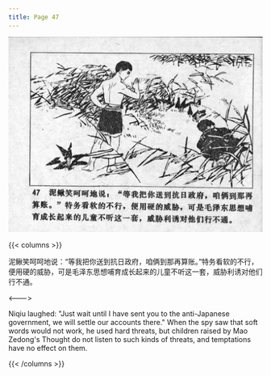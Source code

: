 ```yaml
---
title: Page 47
---
```


![niqiu page](./../../images/niqiu/seifert0397_nqkg_0051_047.jpg)

{{< columns >}}

泥鳅笑呵呵地说：“等我把你送到抗日政府，咱俩到那再算账。”特务看软的不行，便用硬的威胁，可是毛泽东思想哺育成长起来的儿童不听这一套，威胁利诱对他们行不通。

<--->

Niqiu laughed: "Just wait until I have sent you to the anti-Japanese government, we will settle our accounts there." When the spy saw that soft words would not work, he used hard threats, but children raised by Mao Zedong\'s Thought do not listen to such kinds of threats, and temptations have no effect on them.

{{< /columns >}}

